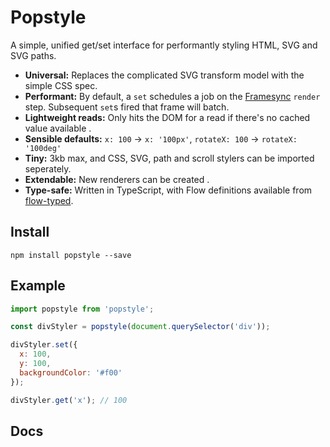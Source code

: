 # Popstyle

A simple, unified get/set interface for performantly styling HTML, SVG and SVG paths.

- **Universal:** Replaces the complicated SVG transform model with the simple CSS spec.
- **Performant:** By default, a `set` schedules a job on the [Framesync](https://github.com/popmotion/framesync) `render` step. Subsequent `set`s fired that frame will batch.
- **Lightweight reads:** Only hits the DOM for a read if there's no cached value available .
- **Sensible defaults:** `x: 100` -> `x: '100px'`, `rotateX: 100` -> `rotateX: '100deg'`
- **Tiny:** 3kb max, and CSS, SVG, path and scroll stylers can be imported seperately.
- **Extendable:** New renderers can be created .
- **Type-safe:** Written in TypeScript, with Flow definitions available from [flow-typed](https://github.com/flowtype/flow-typed).

## Install

```
npm install popstyle --save
```

## Example

```javascript
import popstyle from 'popstyle';

const divStyler = popstyle(document.querySelector('div'));

divStyler.set({
  x: 100,
  y: 100,
  backgroundColor: '#f00'
});

divStyler.get('x'); // 100
```

## Docs
